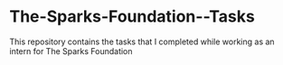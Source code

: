 # The-Sparks-Foundation--Tasks
This repository contains the tasks that I completed while working as an intern for The Sparks Foundation
